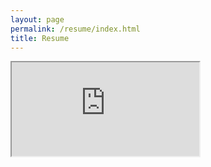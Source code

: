 ```yaml
---
layout: page
permalink: /resume/index.html
title: Resume
---
```


<iframe src="https://ain-soph.github.io/resume/cv.pdf" scrolling="auto"></iframe>
